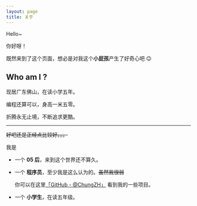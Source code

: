 ```yaml
---
layout: page
title: 关于
---
```


Hello~

你好呀！

既然来到了这个页面，想必是对我这个**小屁孩**产生了好奇心吧 😉 

## Who am I ?

现居广东佛山，在读小学五年。

编程还算可以，身高一米五零。

折腾永无止境，不断追求更酷。

------

~~好吧还是正经点比较好。。。~~

我是

- 一个 **05 后**，来到这个世界还不算久。
- 一个 **程序员**，至少我是这么认为的。~~虽然我很弱~~ 
  
  你可以在这里[「GitHub - @ChungZH」](https://github.com/ChungZH) 看到我的一些项目。
- 一个 **小学生**，在读五年级。